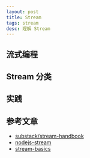 ```yaml
---
layout: post
title: Stream
tags: stream
desc: 理解 Stream
---
```


## 流式编程

## Stream 分类

## 实践

## 参考文章

* [substack/stream-handbook](https://github.com/substack/stream-handbook)
* [nodejs-stream](http://taobaofed.org/blog/2017/08/31/nodejs-stream/)
* [stream-basics](https://tech.meituan.com/stream-basics.html)